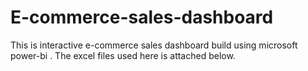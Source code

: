 # E-commerce-sales-dashboard
This is interactive e-commerce sales dashboard  build using microsoft power-bi .
The excel files used here is attached below.
